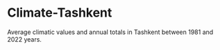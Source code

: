 # Climate-Tashkent
Average climatic values ​​and annual totals in Tashkent between 1981 and 2022 years.
